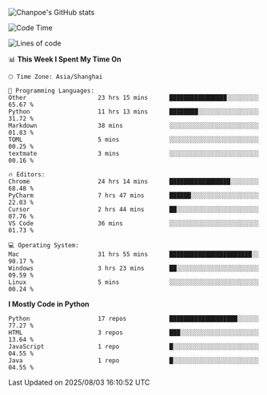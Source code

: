 ![Chanpoe's GitHub stats](https://github-readme-stats.vercel.app/api?username=Chanpoe&show_icons=true&count_private=true&theme=cobalt)

<!--START_SECTION:waka-->
![Code Time](http://img.shields.io/badge/Code%20Time-781%20hrs%2035%20mins-blue)

![Lines of code](https://img.shields.io/badge/From%20Hello%20World%20I%27ve%20Written-1.7%20million%20lines%20of%20code-blue)

📊 **This Week I Spent My Time On** 

```text
🕑︎ Time Zone: Asia/Shanghai

💬 Programming Languages: 
Other                    23 hrs 15 mins      ████████████████░░░░░░░░░   65.67 % 
Python                   11 hrs 13 mins      ████████░░░░░░░░░░░░░░░░░   31.72 % 
Markdown                 38 mins             ░░░░░░░░░░░░░░░░░░░░░░░░░   01.83 % 
TOML                     5 mins              ░░░░░░░░░░░░░░░░░░░░░░░░░   00.25 % 
textmate                 3 mins              ░░░░░░░░░░░░░░░░░░░░░░░░░   00.16 % 

🔥 Editors: 
Chrome                   24 hrs 14 mins      █████████████████░░░░░░░░   68.48 % 
PyCharm                  7 hrs 47 mins       ██████░░░░░░░░░░░░░░░░░░░   22.03 % 
Cursor                   2 hrs 44 mins       ██░░░░░░░░░░░░░░░░░░░░░░░   07.76 % 
VS Code                  36 mins             ░░░░░░░░░░░░░░░░░░░░░░░░░   01.73 % 

💻 Operating System: 
Mac                      31 hrs 55 mins      ███████████████████████░░   90.17 % 
Windows                  3 hrs 23 mins       ██░░░░░░░░░░░░░░░░░░░░░░░   09.59 % 
Linux                    5 mins              ░░░░░░░░░░░░░░░░░░░░░░░░░   00.24 % 
```

**I Mostly Code in Python** 

```text
Python                   17 repos            ███████████████████░░░░░░   77.27 % 
HTML                     3 repos             ███░░░░░░░░░░░░░░░░░░░░░░   13.64 % 
JavaScript               1 repo              █░░░░░░░░░░░░░░░░░░░░░░░░   04.55 % 
Java                     1 repo              █░░░░░░░░░░░░░░░░░░░░░░░░   04.55 % 
```




 Last Updated on 2025/08/03 16:10:52 UTC
<!--END_SECTION:waka-->
